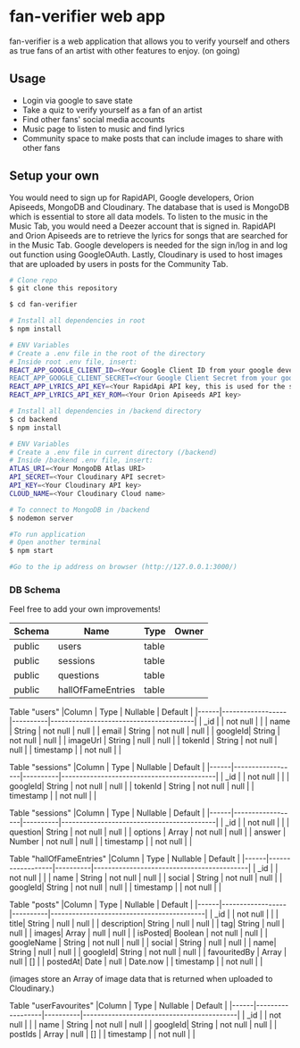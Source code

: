 # fan-verifier web app
fan-verifier is a web application that allows you to verify yourself and others as true fans of an artist with other features to enjoy.
(on going)

## Usage

* Login via google to save state
* Take a quiz to verify yourself as a fan of an artist
* Find other fans' social media accounts
* Music page to listen to music and find lyrics
* Community space to make posts that can include images to share with other fans

## Setup your own

You would need to sign up for RapidAPI, Google developers, Orion Apiseeds, MongoDB and Cloudinary.
The database that is used is MongoDB which is essential to store all data models.
To listen to the music in the Music Tab, you would need a Deezer account that is signed in.
RapidAPI and Orion Apiseeds are to retrieve the lyrics for songs that are searched for in the Music Tab.
Google developers is needed for the sign in/log in and log out function using GoogleOAuth.
Lastly, Cloudinary is used to host images that are uploaded by users in posts for the Community Tab.

```bash
# Clone repo
$ git clone this repository

$ cd fan-verifier

# Install all dependencies in root
$ npm install

# ENV Variables
# Create a .env file in the root of the directory
# Inside root .env file, insert: 
REACT_APP_GOOGLE_CLIENT_ID=<Your Google Client ID from your google developer's console>
REACT_APP_GOOGLE_CLIENT_SECRET=<Your Google Client Secret from your google developer's console>
REACT_APP_LYRICS_API_KEY=<Your RapidApi API key, this is used for the shazam and genuis API>
REACT_APP_LYRICS_API_KEY_ROM=<Your Orion Apiseeds API key>

# Install all dependencies in /backend directory
$ cd backend
$ npm install

# ENV Variables
# Create a .env file in current directory (/backend)
# Inside /backend .env file, insert:
ATLAS_URI=<Your MongoDB Atlas URI>
API_SECRET=<Your Cloudinary API secret>
API_KEY=<Your Cloudinary API key>
CLOUD_NAME=<Your Cloudinary Cloud name>

# To connect to MongoDB in /backend
$ nodemon server

#To run application 
# Open another terminal
$ npm start

#Go to the ip address on browser (http://127.0.0.1:3000/)

```

### DB Schema

Feel free to add your own improvements!

| Schema |      Name      |   Type   |     Owner   |
|--------|----------------|----------|-------------|
| public | users          | table    |             |
| public | sessions        | table    |  |
| public | questions | table |  |
| public | hallOfFameEntries         | table    |  |

Table "users"
|Column |       Type         | Nullable |              Default              |
|------|------------------|----------|----------------------------------------|
| _id    |                    | not null |  |
| name  | String          | not null |				null				   |
| email |      String      | not null |					null			   |
| googleId| String           | not null |					null			   |
| imageUrl  | String           | null |					null			   |
| tokenId  | String          | not null |					null			   |
| timestamp  |           | not null |								   |

Table "sessions"
|Column |       Type         | Nullable |              Default              |
|------|------------------|----------|-------------------------------------------|
| _id    |                    | not null |  |
| googleId| String           | not null |					null			   |
| tokenId  | String          | not null |					null			   |
| timestamp  |           | not null |								   |

Table "sessions"
|Column |       Type         | Nullable |              Default              |
|------|------------------|----------|-------------------------------------------|
| _id    |                    | not null |  |
| question| String           | not null |					null			   |
| options  | Array          | not null |					null			   |
| answer  | Number          | not null |					null			   |
| timestamp  |           | not null |								   |

Table "hallOfFameEntries"
|Column |       Type         | Nullable |              Default              |
|------|------------------|----------|-------------------------------------------|
| _id    |                    | not null |  |
| name  | String          | not null |				null				   |
| social |      String      | not null |					null			   |
| googleId| String           | not null |					null			   |
| timestamp  |           | not null |								   |

Table "posts"
|Column |       Type         | Nullable |              Default              |
|------|------------------|----------|-------------------------------------------|
| _id    |                    | not null |  |
| title| String           | null |					null			   |
| description| String           | null |					null			   |
| tag| String           | null |					null			   |
| images| Array           | null |					null			   |
| isPosted| Boolean           | not null |					null			   |
| googleName  | String          | not null |				null				   |
| social |      String      |  null |					null			   |
| name| String           | null |					null			   |
| googleId| String           | not null |					null			   |
| favouritedBy | Array           | null |					[]			   |
| postedAt| Date           | null |					Date.now			   |
| timestamp  |           | not null |								   |

(images store an Array of image data that is returned when uploaded to Cloudinary.)

Table "userFavourites"
|Column |       Type         | Nullable |              Default              |
|------|------------------|----------|-------------------------------------------|
| _id    |                    | not null |  |
| name  | String          | not null |				null				   |
| googleId| String           | not null |					null			   |
| postIds |      Array      | null |					[]			   |
| timestamp  |           | not null |								   |